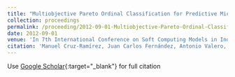 ```yaml
---
title: "Multiobjective Pareto Ordinal Classification for Predictive Microbiology"
collection: proceedings
permalink: /proceeding/2012-09-01-Multiobjective-Pareto-Ordinal-Classification-for-Predictive-Microbiology
date: 2012-09-01
venue: 'In 7th International Conference on Soft Computing Models in Industrial and Environmental Applications (SOCO&apos;12)'
citation: 'Manuel Cruz-Ramírez, Juan Carlos Fernández, Antonio Valero, **Pedro Antonio Gutiérrez**, César Hervás-Martínez, &quot;Multiobjective Pareto Ordinal Classification for Predictive Microbiology.&quot; In 7th International Conference on Soft Computing Models in Industrial and Environmental Applications (SOCO&amp;apos;12), Advances in Intelligent Systems and Computing, Vol. 188, 2012, Ostrava, Czech Republic, pp.153-162.'
---
```

Use [Google Scholar](https://scholar.google.com/scholar?q=Multiobjective+Pareto+Ordinal+Classification+for+Predictive+Microbiology){:target="_blank"} for full citation